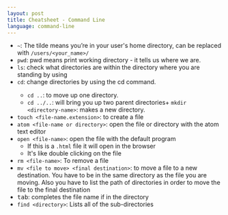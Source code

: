 ```yaml
---
layout: post
title: Cheatsheet - Command Line
language: command-line
---
```


+  `~`: The tilde means you’re in your user's home directory, can be replaced with `/users/<your_name>/`
+ `pwd`: pwd means print working directory - it tells us where we are.
+ `ls`: check what directories are within the directory where you are standing by using
+ `cd`: change directories by using the cd <directory-name> command.
  + `cd ..`: to move up one directory.
  + `cd ../..`: will bring you up two parent directories+ `mkdir <directory-name>`: makes a new directory.
+ `touch <file-name.extension>`: to create a file
+ `atom <file-name or directory>`: open the file or directory with the atom text editor
+ `open <file-name>`: open the file with the default program
  + If this is a `.html` file it will open in the browser
  + It's like double clicking on the file
+ `rm <file-name>`: To remove a file
+ `mv <file to move> <final destination>`: to move a file to a new destination. You have to be in the same directory as the file you are moving. Also you have to list the path of directories in order to move the file to the final destination
+ <kbd>tab</kbd>: completes the file name if in the directory
+ `find <directory>`: Lists all of the sub-directories
